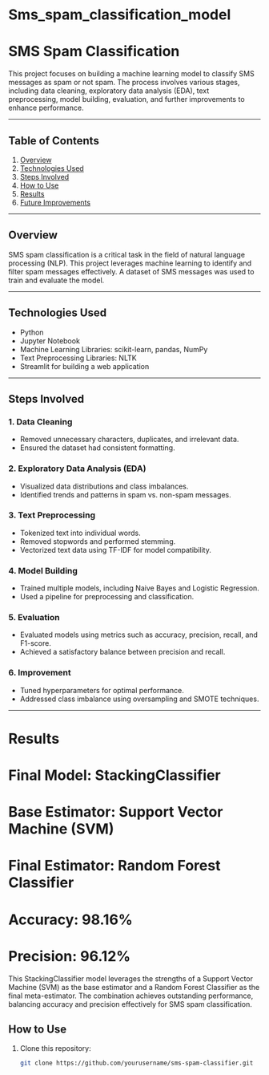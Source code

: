# Sms_spam_classification_model

# SMS Spam Classification

This project focuses on building a machine learning model to classify SMS messages as spam or not spam. The process involves various stages, including data cleaning, exploratory data analysis (EDA), text preprocessing, model building, evaluation, and further improvements to enhance performance.

---

## Table of Contents
1. [Overview](#overview)
2. [Technologies Used](#technologies-used)
3. [Steps Involved](#steps-involved)
4. [How to Use](#how-to-use)
5. [Results](#results)
6. [Future Improvements](#future-improvements)

---

## Overview
SMS spam classification is a critical task in the field of natural language processing (NLP). This project leverages machine learning to identify and filter spam messages effectively. A dataset of SMS messages was used to train and evaluate the model.

---

## Technologies Used
- Python
- Jupyter Notebook
- Machine Learning Libraries: scikit-learn, pandas, NumPy
- Text Preprocessing Libraries: NLTK
- Streamlit for building a web application

---

## Steps Involved

### 1. Data Cleaning
- Removed unnecessary characters, duplicates, and irrelevant data.
- Ensured the dataset had consistent formatting.

### 2. Exploratory Data Analysis (EDA)
- Visualized data distributions and class imbalances.
- Identified trends and patterns in spam vs. non-spam messages.

### 3. Text Preprocessing
- Tokenized text into individual words.
- Removed stopwords and performed stemming.
- Vectorized text data using TF-IDF for model compatibility.

### 4. Model Building
- Trained multiple models, including Naive Bayes and Logistic Regression.
- Used a pipeline for preprocessing and classification.

### 5. Evaluation
- Evaluated models using metrics such as accuracy, precision, recall, and F1-score.
- Achieved a satisfactory balance between precision and recall.

### 6. Improvement
- Tuned hyperparameters for optimal performance.
- Addressed class imbalance using oversampling and SMOTE techniques.

---

# Results
# Final Model: StackingClassifier
# Base Estimator: Support Vector Machine (SVM)
# Final Estimator: Random Forest Classifier
# Accuracy: 98.16%
# Precision: 96.12%
This StackingClassifier model leverages the strengths of a Support Vector Machine (SVM) as the base estimator and a Random Forest Classifier as the final meta-estimator. The combination achieves outstanding performance, balancing accuracy and precision effectively for SMS spam classification.

## How to Use

1. Clone this repository:
   ```bash
   git clone https://github.com/yourusername/sms-spam-classifier.git

